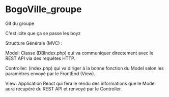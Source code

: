 # BogoVille_groupe
Git du groupe

C'est icite que ça se passe les boyz


Structure Générale (MVC) :

Model: Classe (DBIndex.php) qui va communiquer directement avec le REST API via des requêtes HTTP.


Controller: (index.php) qui va diriger à la bonne fonction du Model selon les paramètres
envoyé par le FrontEnd (View).


View: Application React qui fera le rendu des informations que le Model
aura récupéré du REST API et renvoyé par le Controller.
